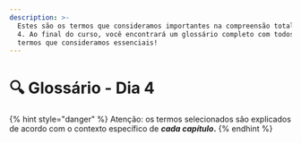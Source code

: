 ```yaml
---
description: >-
  Estes são os termos que consideramos importantes na compreensão total do Dia
  4. Ao final do curso, você encontrará um glossário completo com todos os
  termos que consideramos essenciais!
---
```


# 🔍 Glossário - Dia 4





{% hint style="danger" %}
Atenção: os termos selecionados são explicados de acordo com o contexto específico de _**cada capítulo**_**.**
{% endhint %}
